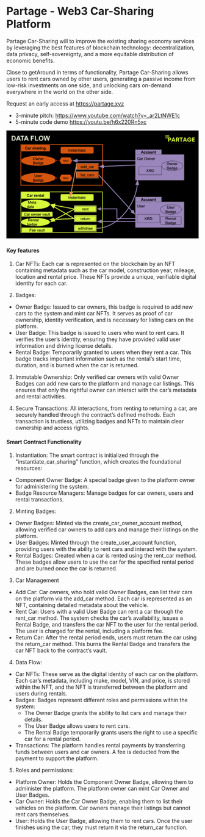 # Partage - Web3 Car-Sharing Platform

Partage Car-Sharing will to improve the existing sharing economy services by leveraging the best features of blockchain technology: decentralization, data privacy, self-sovereignty, and a more equitable distribution of economic benefits.

Close to getAround in terms of functionality, Partage Car-Sharing allows users to rent cars owned by other users, generating a passive income from low-risk investments on one side, and unlocking cars on-demand everywhere in the world on the other side.

Request an early access at https://partage.xyz

- 3-minute pitch: https://www.youtube.com/watch?v=_ar2LtNWE1c 
- 5-minute code demo https://youtu.be/h6x220Rn5xc 

![Partage car-sharing data flow](./car_sharing/dataflow.png)

#### Key features

1. Car NFTs: Each car is represented on the blockchain by an NFT containing metadata such as the car model, construction year, mileage, location and rental price. These NFTs provide a unique, verifiable digital identity for each car.

2. Badges:

- Owner Badge: Issued to car owners, this badge is required to add new cars to the system and mint car NFTs. It serves as proof of car ownership, identity verification, and is necessary for listing cars on the platform.
- User Badge: This badge is issued to users who want to rent cars. It verifies the user’s identity, ensuring they have provided valid user information and driving license details.
- Rental Badge: Temporarily granted to users when they rent a car. This badge tracks important information such as the rental’s start time, duration, and is burned when the car is returned.

3. Immutable Ownership: Only verified car owners with valid Owner Badges can add new cars to the platform and manage car listings. This ensures that only the rightful owner can interact with the car’s metadata and rental activities.

4. Secure Transactions: All interactions, from renting to returning a car, are securely handled through the contract’s defined methods. Each transaction is trustless, utilizing badges and NFTs to maintain clear ownership and access rights.

#### Smart Contract Functionality

1. Instantiation:
The smart contract is initialized through the "instantiate_car_sharing" function, which creates the foundational resources:

- Component Owner Badge: A special badge given to the platform owner for administering the system.
- Badge Resource Managers: Manage badges for car owners, users and rental transactions.

2. Minting Badges:

- Owner Badges: Minted via the create_car_owner_account method, allowing verified car owners to add cars and manage their listings on the platform.
- User Badges: Minted through the create_user_account function, providing users with the ability to rent cars and interact with the system.
- Rental Badges: Created when a car is rented using the rent_car method. These badges allow users to use the car for the specified rental period and are burned once the car is returned.

3. Car Management

- Add Car: Car owners, who hold valid Owner Badges, can list their cars on the platform via the add_car method. Each car is represented as an NFT, containing detailed metadata about the vehicle.
- Rent Car: Users with a valid User Badge can rent a car through the rent_car method. The system checks the car’s availability, issues a Rental Badge, and transfers the car NFT to the user for the rental period. The user is charged for the rental, including a platform fee.
- Return Car: After the rental period ends, users must return the car using the return_car method. This burns the Rental Badge and transfers the car NFT back to the contract’s vault.

4. Data Flow:

- Car NFTs: These serve as the digital identity of each car on the platform. Each car’s metadata, including make, model, VIN, and price, is stored within the NFT, and the NFT is transferred between the platform and users during rentals.
- Badges: Badges represent different roles and permissions within the system:
  - The Owner Badge grants the ability to list cars and manage their details.
  - The User Badge allows users to rent cars.
  - The Rental Badge temporarily grants users the right to use a specific car for a rental period.
- Transactions: The platform handles rental payments by transferring funds between users and car owners. A fee is deducted from the payment to support the platform.

5. Roles and permissions:

- Platform Owner: Holds the Component Owner Badge, allowing them to administer the platform. The platform owner can mint Car Owner and User Badges.
- Car Owner: Holds the Car Owner Badge, enabling them to list their vehicles on the platform. Car owners manage their listings but cannot rent cars themselves.
- User: Holds the User Badge, allowing them to rent cars. Once the user finishes using the car, they must return it via the return_car function.
